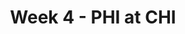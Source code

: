 ---
layout: game
title: Week 4 - PHI at CHI
season: 2004
game_id: 2004_04_PHI_CHI
away_team: PHI
home_team: CHI
---